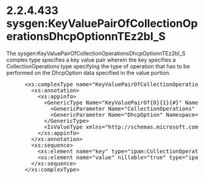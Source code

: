 <html dir="LTR" xmlns:mshelp="http://msdn.microsoft.com/mshelp" xmlns:ddue="http://ddue.schemas.microsoft.com/authoring/2003/5" xmlns:xlink="http://www.w3.org/1999/xlink" xmlns:tool="http://www.microsoft.com/tooltip">
 <body>
 <div id="header">
 <h1 class="heading">2.2.4.433 sysgen:KeyValuePairOfCollectionOperationsDhcpOptionnTEz2bI_S</h1>
 </div>
 <div id="mainSection">
 <div id="mainBody">
 <div id="allHistory" class="saveHistory"></div>
 <div id="sectionSection0" class="section" name="collapseableSection">
 

<p>The
sysgen:KeyValuePairOfCollectionOperationsDhcpOptionnTEz2bI_S complex type
specifies a key value pair wherein the key specifies a CollectionOperations
type specifying the type of operation that has to be performed on the
DhcpOption data specified in the value portion.</p>

<dl>
<dd>
<div><pre> &lt;xs:complexType name=&quot;KeyValuePairOfCollectionOperationsDhcpOptionnTEz2bI_S&quot;&gt;
   &lt;xs:annotation&gt;
     &lt;xs:appinfo&gt;
       &lt;GenericType Name=&quot;KeyValuePairOf{0}{1}{#}&quot; Namespace=&quot;http://schemas.datacontract.org/2004/07/System.Collections.Generic&quot; xmlns=&quot;http://schemas.microsoft.com/2003/10/Serialization/&quot;&gt;
         &lt;GenericParameter Name=&quot;CollectionOperations&quot; Namespace=&quot;http://Microsoft.Windows.Ipam&quot; /&gt;
         &lt;GenericParameter Name=&quot;DhcpOption&quot; Namespace=&quot;http://Microsoft.Windows.Ipam&quot; /&gt;
       &lt;/GenericType&gt;
       &lt;IsValueType xmlns=&quot;http://schemas.microsoft.com/2003/10/Serialization/&quot;&gt;true&lt;/IsValueType&gt;
     &lt;/xs:appinfo&gt;
   &lt;/xs:annotation&gt;
   &lt;xs:sequence&gt;
     &lt;xs:element name=&quot;key&quot; type=&quot;ipam:CollectionOperations&quot; /&gt;
     &lt;xs:element name=&quot;value&quot; nillable=&quot;true&quot; type=&quot;ipam:DhcpOption&quot; /&gt;
   &lt;/xs:sequence&gt;
 &lt;/xs:complexType&gt;
</pre></div>
</dd></dl>


 </div>
 </div>
 </div>
 </body>
</html>